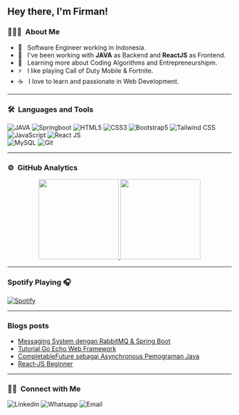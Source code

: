 ## Hey there, I'm Firman!

### 👨🏻‍💻 &nbsp;About Me

- 🤔 &nbsp; Software Engineer working in Indonesia.
- 💼 &nbsp; I've been working with **JAVA** as Backend and **ReactJS** as Frontend.
- 🌱 &nbsp; Learning more about Coding Algorithms and Entrepreneurshipm.
- ⚡️ &nbsp; I like playing Call of Duty Mobile & Fortnite.
- ☕ &nbsp; I love to learn and passionate in Web Development.

---

### 🛠 &nbsp;Languages and Tools
  ![JAVA](https://img.shields.io/badge/-Java-f39c12?style=flat&logo=Java)
  ![Springboot](https://img.shields.io/badge/-Springboot-ecf0f1?style=flat&logo=Springboot)
  ![HTML5](https://img.shields.io/badge/-HTML5-333333?style=flat&logo=HTML5)
  ![CSS3](https://img.shields.io/badge/-CSS3-333333?style=flat&logo=CSS3&logoColor=1572B6)
  ![Bootstrap5](https://img.shields.io/badge/-Bootstrap-333333?style=flat&logo=bootstrap&logoColor=563D7C)
  ![Tailwind CSS](https://img.shields.io/badge/-Tailwind%20CSS-333333?style=flat&logo=tailwindcss)
  ![JavaScript](https://img.shields.io/badge/-JavaScript-333333?style=flat&logo=javascript)
  ![React JS](https://img.shields.io/badge/-React%20JS-333333?style=flat&logo=react)  
  ![MySQL](https://img.shields.io/badge/-MySQL-333333?style=flat&logo=mysql)
  ![Git](https://img.shields.io/badge/-Git-333333?style=flat&logo=git)


---

### ⚙️ &nbsp;GitHub Analytics

<p align="center">
<a href="https://github.com/mfirmanakbar">
  <img height="180em" src="https://github-readme-stats-eight-theta.vercel.app/api?username=mfirmanakbar&show_icons=true&include_all_commits=true&count_private=true&theme=dark"/>
  <img height="180em" src="https://github-readme-stats-eight-theta.vercel.app/api/top-langs/?username=mfirmanakbar&layout=compact&langs_count=8&theme=dark"/>
</a>
</p>

---

### Spotify Playing 🎧
[![Spotify](https://novatorem.visualbean.vercel.app/api/spotify)](https://open.spotify.com/user/31xvhku2esvshmpssiumpoxpnahm)

---

### Blogs posts

<!-- BLOG-POST-LIST:START -->
- [Messaging System dengan RabbitMQ & Spring Boot](https://medium.com/@mfirmanakbar/messaging-system-dengan-rabbitmq-spring-boot-6aab5edab207)
- [Tutorial Go Echo Web Framework](https://medium.com/@mfirmanakbar/tutorial-go-echo-web-framework-f50ef24ce7d4)
- [CompletableFuture sebagai Asynchronous Pemograman Java](https://medium.com/@mfirmanakbar/completablefuture-sebagai-asynchronous-pemograman-java-75a8e194ec27)
- [React-JS Beginner](https://firman.notion.site/React-JS-6d2e00353f184a209b5f58a9a8be75e9)
<!-- BLOG-POST-LIST:END -->

---

### 🤝🏻 &nbsp;Connect with Me 

![Linkedin](https://img.shields.io/badge/-mfirmanakbar-3498db?style=flat&logo=linkedin)
![Whatsapp](https://img.shields.io/badge/-+6282125520205-2c3e50?style=flat&logo=whatsapp)
![Email](https://img.shields.io/badge/-em.firman.akbar@gmail.com-ecf0f1?style=flat&logo=gmail)

